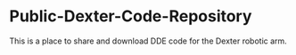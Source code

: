 # Public-Dexter-Code-Repository
This is a place to share and download DDE code for the Dexter robotic arm.
